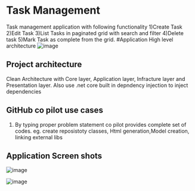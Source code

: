 # Task Management 
Task management application with following functionality
1)Create Task
2)Edit Task
3)List Tasks in paginated grid with search and filter 
4)Delete task
5)Mark Task as complete from the grid.
#Application High level architecture
![image](https://github.com/Fastest-Coder-First/task_management_net/assets/137265178/408b309f-8270-466e-9de5-b779cf0b55ad)

## Project architecture

Clean Architecture with Core layer, Application layer, Infracture layer and Presentation layer. Also use .net core built in depndency injection to inject dependencies
## GitHub co pilot use cases
1) By typing proper problem statement co pilot provides complete set of codes. eg. create reposistoty classes, Html generation,Model creation, linking external libs

## Application Screen shots

![image](https://github.com/Fastest-Coder-First/task_management_net/assets/137265178/382a4e94-237d-486f-a67f-9a728ddd10bc)

![image](https://github.com/Fastest-Coder-First/task_management_net/assets/137265178/a6103679-6969-42b7-b7ae-2efcbdc5d468)


